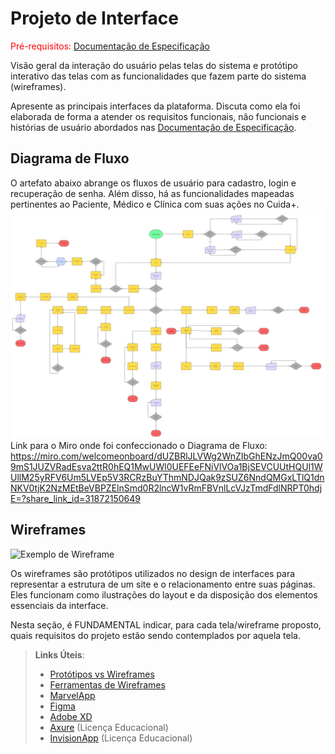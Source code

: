 
# Projeto de Interface

<span style="color:red">Pré-requisitos: <a href="2-Especificação do Projeto.md"> Documentação de Especificação</a></span>

Visão geral da interação do usuário pelas telas do sistema e protótipo interativo das telas com as funcionalidades que fazem parte do sistema (wireframes).

 Apresente as principais interfaces da plataforma. Discuta como ela foi elaborada de forma a atender os requisitos funcionais, não funcionais e histórias de usuário abordados nas <a href="2-Especificação do Projeto.md"> Documentação de Especificação</a>.

## Diagrama de Fluxo

O artefato abaixo abrange os fluxos de usuário para cadastro, login e recuperação de senha. Além disso, há as funcionalidades mapeadas pertinentes ao Paciente, Médico e Clínica com suas ações no Cuida+.
![Diagram de fluxo](https://github.com/ICEI-PUC-Minas-PMV-ADS/pmv-ads-2025-2-e2-proj-int-t2-pmv-ads-eixo-2-turma-2-grupo-3/blob/docs/docs/img/Fluxograma%20Cuida%20%2B.jpg)
Link para o Miro onde foi confeccionado o Diagrama de Fluxo: https://miro.com/welcomeonboard/dUZBRlJLVWg2WnZIbGhENzJmQ00va09mS1JUZVRadEsva2ttR0hEQ1MwUWl0UEFEeFNiVlVOa1BjSEVCUUtHQUl1WUllM25yRFV6Um5LVEp5V3RCRzBuYThmNDJQak9zSUZ6NndQMGxLTlQ1dnNKV0tjK2NzMEtBeVBPZElnSmd0R2lncW1vRmFBVnlLcVJzTmdFdlNRPT0hdjE=?share_link_id=31872150649

## Wireframes

![Exemplo de Wireframe](img/wireframe-example.png)

Os wireframes são protótipos utilizados no design de interfaces para representar a estrutura de um site e o relacionamento entre suas páginas. Eles funcionam como ilustrações do layout e da disposição dos elementos essenciais da interface.

Nesta seção, é FUNDAMENTAL indicar, para cada tela/wireframe proposto, quais requisitos do projeto estão sendo contemplados por aquela tela.
 
> **Links Úteis**:
> - [Protótipos vs Wireframes](https://www.nngroup.com/videos/prototypes-vs-wireframes-ux-projects/)
> - [Ferramentas de Wireframes](https://rockcontent.com/blog/wireframes/)
> - [MarvelApp](https://marvelapp.com/developers/documentation/tutorials/)
> - [Figma](https://www.figma.com/)
> - [Adobe XD](https://www.adobe.com/br/products/xd.html#scroll)
> - [Axure](https://www.axure.com/edu) (Licença Educacional)
> - [InvisionApp](https://www.invisionapp.com/) (Licença Educacional)

